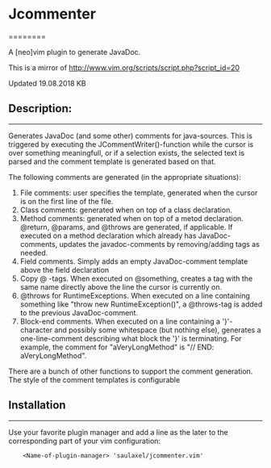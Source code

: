 # Jcommenter
========

A [neo]vim plugin to generate JavaDoc.

This is a mirror of http://www.vim.org/scripts/script.php?script_id=20

Updated 19.08.2018 KB

## Description:
---------------

Generates JavaDoc (and some other) comments for java-sources. This is triggered by executing the JCommentWriter()-function while the cursor is over something meaningfull, or if a selection exists, the selected text is parsed and the comment template is generated based on that.

The following comments are generated (in the appropriate situations):
1. File comments: user specifies the template, generated when the cursor is on the first line of the file.
1. Class comments: generated when on top of a class declaration.
1. Method comments: generated when on top of a metod declaration. @return, @params, and @throws are generated, if applicable. If executed on a method declaration which already has JavaDoc-comments, updates the javadoc-comments by removing/adding tags as needed.
1.  Field comments. Simply adds an empty JavaDoc-comment template above the field declaration
1. Copy @<name> -tags. When executed on @something, creates a tag with the same name directly above the line the cursor is currently on.
1. @throws for RuntimeExceptions. When executed on a line containing something like "throw new RuntimeException()", a @throws-tag is added to the previous JavaDoc-comment.
1. Block-end comments. When executed on a line containing a '}'-character and possibly some whitespace (but nothing else), generates a one-line-comment describing what block the '}' is terminating. For example, the comment for "aVeryLongMethod" is  "// END: aVeryLongMethod".

There are a bunch of other functions to support the comment generation. The style of the comment templates is configurable

## Installation
---------------

Use your favorite plugin manager and add a line as the later to the corresponding part of your vim configuration:

        <Name-of-plugin-manager> 'saulaxel/jcommenter.vim'
